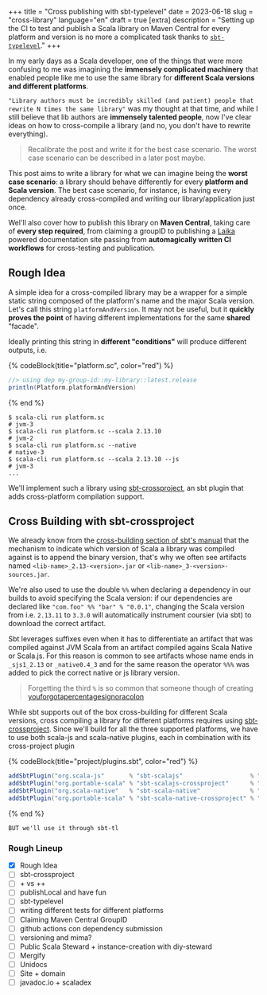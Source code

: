 +++
title = "Cross publishing with sbt-typelevel"
date = 2023-06-18
slug = "cross-library"
language="en"
draft = true
[extra]
description = "Setting up the CI to test and publish a Scala library on Maven Central for every platform and version is no more a complicated task thanks to [`sbt-typelevel`](https://typelevel.org/sbt-typelevel)."
+++

In my early days as a Scala developer, one of the things that were more confusing to me was imagining the **immensely complicated machinery** that enabled people like me to use the same library for **different Scala versions and different platforms**.

`"Library authors must be incredibly skilled (and patient) people that rewrite N times the same library"` was my thought at that time, and while I still believe that lib authors are **immensely talented people**, now I've clear ideas on how to cross-compile a library (and no, you don't have to rewrite everything).

> Recalibrate the post and write it for the best case scenario. The worst case scenario can be described in a later post maybe.

This post aims to write a library for what we can imagine being the **worst case scenario**: a library should behave differently for every **platform and Scala version**. The best case scenario, for instance, is having every dependency already cross-compiled and writing our library/application just once.

Wel'll also cover how to publish this library on **Maven Central**, taking care of **every step required**, from claiming a groupID to publishing a [Laika] powered documentation site passing from **automagically written CI workflows** for cross-testing and publication.

## Rough Idea
A simple idea for a cross-compiled library may be a wrapper for a simple static string composed of the platform's name and the major Scala version. Let's call this string `platformAndVersion`. It may not be useful, but it **quickly proves the point** of having different implementations for the same **shared** "facade".

Ideally printing this string in **different "conditions"** will produce different outputs, i.e.

{% codeBlock(title="platform.sc", color="red") %}
```scala
//> using dep my-group-id::my-library::latest.release
println(Platform.platformAndVersion)
```
{% end %}

```cli
$ scala-cli run platform.sc
# jvm-3
$ scala-cli run platform.sc --scala 2.13.10
# jvm-2
$ scala-cli run platform.sc --native
# native-3
$ scala-cli run platform.sc --scala 2.13.10 --js
# jvm-3
...
```

We'll implement such a library using [sbt-crossproject], an sbt plugin that adds cross-platform compilation support.

## Cross Building with sbt-crossproject

We already know from the [cross-building section of sbt's manual] that the mechanism to indicate which version of Scala a library was compiled against is to append the binary version, that's why we often see artifacts named `<lib-name>_2.13-<version>.jar` or `<lib-name>_3-<version>-sources.jar`.

We're also used to use the double `%%` when declaring a dependency in our builds to avoid specifying the Scala version: if our dependencies are declared like `"com.foo" %% "bar" % "0.0.1"`, changing the Scala version from i.e. `2.13.11` to `3.3.0` will automatically instrument coursier (via sbt) to download the correct artifact.

Sbt leverages suffixes even when it has to differentiate an artifact that was compiled against JVM Scala from an artifact compiled agains Scala Native or Scala.js. For this reason is common to see artifacts whose name ends in `_sjs1_2.13` or `_native0.4_3` and for the same reason the operator `%%%` was added to pick the correct native or js library version.

> Forgetting the third `%` is so common that someone though of creating [youforgotapercentagesignoracolon]

While sbt supports out of the box cross-building for different Scala versions, cross compiling a library for different platforms requires using [sbt-crossproject]. Since we'll build for all the three supported platforms, we have to use both scala-js and scala-native plugins, each in combination with its cross-project plugin

{% codeBlock(title="project/plugins.sbt", color="red") %}
```scala
addSbtPlugin("org.scala-js"       % "sbt-scalajs"                   % "1.13.1")
addSbtPlugin("org.portable-scala" % "sbt-scalajs-crossproject"      % "1.2.0")
addSbtPlugin("org.scala-native"   % "sbt-scala-native"              % "0.4.14")
addSbtPlugin("org.portable-scala" % "sbt-scala-native-crossproject" % "1.2.0")
```
{% end %}

`BUT we'll use it through sbt-tl`

### Rough Lineup

- [x] Rough Idea
- [ ] sbt-crossproject
- [ ] \+ vs ++
- [ ] publishLocal and have fun
- [ ] sbt-typelevel
- [ ] writing different tests for different platforms
- [ ] Claiming Maven Central GroupID
- [ ] github actions con dependency submission
- [ ] versioning and mima?
- [ ] Public Scala Steward + instance-creation with diy-steward
- [ ] Mergify
- [ ] Unidocs
- [ ] Site + domain 
- [ ] javadoc.io + scaladex

[Laika]: https://github.com/typelevel/Laika
[Sonartype]: https://central.sonatype.com/
[sbt-typelevel]: https://typelevel.org/sbt-typelevel
[diy-steward]: https://github.com/armanbilge/diy-steward
[sbt-crossproject]: https://github.com/portable-scala/sbt-crossproject
[cross-building section of sbt's manual]: https://www.scala-sbt.org/1.x/docs/Cross-Build.html
[youforgotapercentagesignoracolon]: (https://youforgotapercentagesignoracolon.com/)